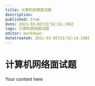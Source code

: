 ```yaml
---
title: 计算机网络面试题
description: 
published: true
date: 2021-03-05T13:52:14.198Z
tags: 计算机网络面试题
editor: markdown
dateCreated: 2021-03-05T13:52:14.198Z
---
```


# 计算机网络面试题
Your content here